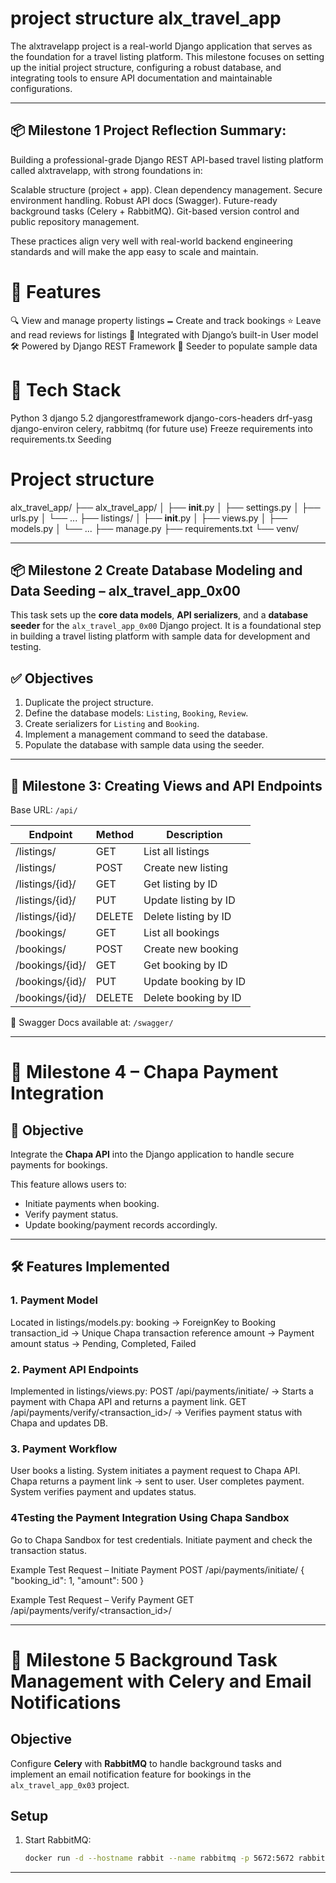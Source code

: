 # project structure alx_travel_app
The alxtravelapp project is a real-world Django application that serves as the foundation for a travel listing platform. This milestone focuses on setting up the initial project structure, configuring a robust database, and integrating tools to ensure API documentation and maintainable configurations.

---

## 📦 Milestone 1 Project Reflection Summary:
Building a professional-grade Django REST API-based travel listing platform called alxtravelapp, with strong foundations in:

Scalable structure (project + app).
Clean dependency management.
Secure environment handling.
Robust API docs (Swagger).
Future-ready background tasks (Celery + RabbitMQ).
Git-based version control and public repository management.

These practices align very well with real-world backend engineering standards and will make the app easy to scale and maintain.


# 🚀 Features
🔍 View and manage property listings
🗕️ Create and track bookings
⭐ Leave and read reviews for listings
🔐 Integrated with Django’s built-in User model
🛠 Powered by Django REST Framework
🧪 Seeder to populate sample data
 

# 🧱 Tech Stack
Python 3
django 5.2
djangorestframework
django-cors-headers
drf-yasg
django-environ
celery, rabbitmq (for future use)
Freeze requirements into requirements.tx
Seeding


# Project structure

alx_travel_app/
├── alx_travel_app/
│   ├── __init__.py
│   ├── settings.py
│   ├── urls.py
│   └── ...
├── listings/
│   ├── __init__.py
│   ├── views.py
│   ├── models.py
│   └── ...
├── manage.py
├── requirements.txt
└── venv/

---

## 📦 Milestone 2 Create Database Modeling and Data Seeding – alx_travel_app_0x00

This task sets up the **core data models**, **API serializers**, and a **database seeder** for the `alx_travel_app_0x00` Django project. It is a foundational step in building a travel listing platform with sample data for development and testing.


## ✅ Objectives

1. Duplicate the project structure.
2. Define the database models: `Listing`, `Booking`, `Review`.
3. Create serializers for `Listing` and `Booking`.
4. Implement a management command to seed the database.
5. Populate the database with sample data using the seeder.

---

## 🚀 Milestone 3: Creating Views and API Endpoints

Base URL: `/api/`

| Endpoint              | Method | Description              |
|-----------------------|--------|--------------------------|
| /listings/            | GET    | List all listings        |
| /listings/            | POST   | Create new listing       |
| /listings/{id}/       | GET    | Get listing by ID        |
| /listings/{id}/       | PUT    | Update listing by ID     |
| /listings/{id}/       | DELETE | Delete listing by ID     |
| /bookings/            | GET    | List all bookings        |
| /bookings/            | POST   | Create new booking       |
| /bookings/{id}/       | GET    | Get booking by ID        |
| /bookings/{id}/       | PUT    | Update booking by ID     |
| /bookings/{id}/       | DELETE | Delete booking by ID     |

📘 Swagger Docs available at: `/swagger/`

---

# 🚀 Milestone 4 – Chapa Payment Integration

## 📌 Objective
Integrate the **Chapa API** into the Django application to handle secure payments for bookings.  

This feature allows users to:
- Initiate payments when booking.
- Verify payment status.
- Update booking/payment records accordingly.

---

## 🛠 Features Implemented

### 1. Payment Model
Located in listings/models.py:
booking → ForeignKey to Booking
transaction_id → Unique Chapa transaction reference
amount → Payment amount
status → Pending, Completed, Failed

### 2. Payment API Endpoints
Implemented in listings/views.py:
POST /api/payments/initiate/ → Starts a payment with Chapa API and returns a payment link.
GET /api/payments/verify/<transaction_id>/ → Verifies payment status with Chapa and updates DB.

### 3. Payment Workflow
User books a listing.
System initiates a payment request to Chapa API.
Chapa returns a payment link → sent to user.
User completes payment.
System verifies payment and updates status.

### 4Testing the Payment Integration Using Chapa Sandbox
Go to Chapa Sandbox for test credentials.
Initiate payment and check the transaction status.

Example Test Request – Initiate Payment
POST /api/payments/initiate/
{
    "booking_id": 1,
    "amount": 500
}

Example Test Request – Verify Payment
GET /api/payments/verify/<transaction_id>/

---

# 🚀 Milestone 5 Background Task Management with Celery and Email Notifications

## Objective
Configure **Celery** with **RabbitMQ** to handle background tasks and implement an email notification feature for bookings in the `alx_travel_app_0x03` project.

## Setup
1. Start RabbitMQ:
   ```bash
   docker run -d --hostname rabbit --name rabbitmq -p 5672:5672 rabbitmq:3-management

---